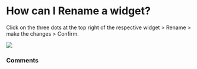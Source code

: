 # How can I Rename a widget?

<p class="no-margin">Click on the three dots at the top right of the respective widget &gt; Rename &gt; make the changes &gt; Confirm.</p>
<p class="no-margin"></p>
<div class="intercom-container"><img src="https://teams-pro.intercom-attachments-1.com/i/o/664845519/de45afb4b932c58306c31a92/how_can_i_rename_a_widget.png"></div>

### Comments

<Commentaire />